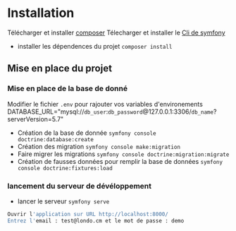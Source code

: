 # Installation
Télécharger et installer [composer](https://getcomposer.org/download/)
Télecharger et installer le [Cli de symfony](https://symfony.com/download)
- installer les dépendences du projet `composer install`
## Mise en place du projet
### Mise en place de la base de donné
Modifier le fichier `.env` pour rajouter vos variables d'environements
DATABASE_URL="mysql://`db_user`:`db_password`@127.0.0.1:3306/`db_name`?serverVersion=5.7"
- Création de la base de donnée `symfony console doctrine:database:create`
- Création des migration `symfony console make:migration`
- Faire migrer les migrations `symfony console doctrine:migration:migrate`
- Création de fausses données pour remplir la base de données `symfony console doctrine:fixtures:load`
### lancement du serveur de dévéloppement
- lancer le serveur `symfony serve`
```bash
Ouvrir l'application sur URL http://localhost:8000/
Entrez l'email : test@londo.cm et le mot de passe : demo
```
